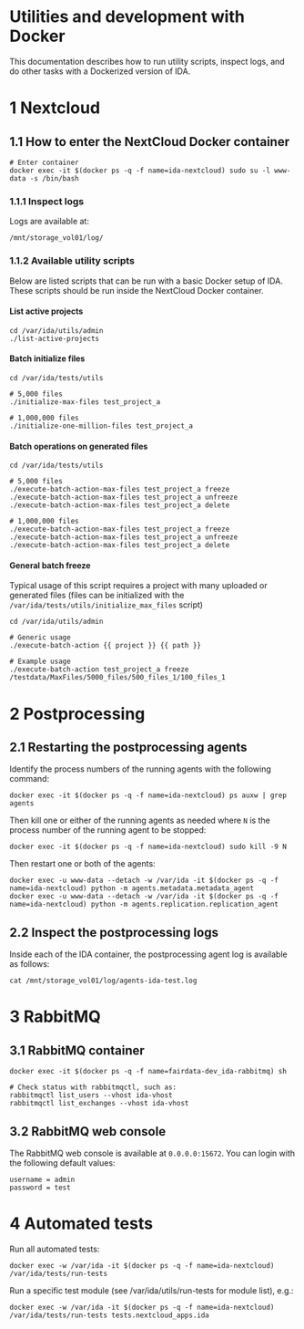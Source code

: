 

# Utilities and development with Docker

This documentation describes how to run utility scripts, inspect logs, and do other tasks with a Dockerized version of IDA.

# 1 Nextcloud

## 1.1 How to enter the NextCloud Docker container

```
# Enter container
docker exec -it $(docker ps -q -f name=ida-nextcloud) sudo su -l www-data -s /bin/bash
```

### 1.1.1 Inspect logs

Logs are available at:
```
/mnt/storage_vol01/log/
```

### 1.1.2 Available utility scripts

Below are listed scripts that can be run with a basic Docker setup of IDA. These scripts should be run inside the NextCloud Docker container.

#### List active projects

```
cd /var/ida/utils/admin
./list-active-projects
```

#### Batch initialize files

```
cd /var/ida/tests/utils

# 5,000 files
./initialize-max-files test_project_a

# 1,000,000 files
./initialize-one-million-files test_project_a
```

#### Batch operations on generated files
```
cd /var/ida/tests/utils

# 5,000 files
./execute-batch-action-max-files test_project_a freeze
./execute-batch-action-max-files test_project_a unfreeze
./execute-batch-action-max-files test_project_a delete

# 1,000,000 files
./execute-batch-action-max-files test_project_a freeze
./execute-batch-action-max-files test_project_a unfreeze
./execute-batch-action-max-files test_project_a delete
```

#### General batch freeze

Typical usage of this script requires a project with many uploaded or generated files (files can be initialized with the `/var/ida/tests/utils/initialize_max_files` script)

```
cd /var/ida/utils/admin

# Generic usage
./execute-batch-action {{ project }} {{ path }}

# Example usage
./execute-batch-action test_project_a freeze /testdata/MaxFiles/5000_files/500_files_1/100_files_1
```

# 2 Postprocessing

## 2.1 Restarting the postprocessing agents

Identify the process numbers of the running agents with the following command:

```
docker exec -it $(docker ps -q -f name=ida-nextcloud) ps auxw | grep agents
```

Then kill one or either of the running agents as needed where `N` is the process number of the running agent to be stopped:

```
docker exec -it $(docker ps -q -f name=ida-nextcloud) sudo kill -9 N
```

Then restart one or both of the agents:

```
docker exec -u www-data --detach -w /var/ida -it $(docker ps -q -f name=ida-nextcloud) python -m agents.metadata.metadata_agent
docker exec -u www-data --detach -w /var/ida -it $(docker ps -q -f name=ida-nextcloud) python -m agents.replication.replication_agent
```

## 2.2 Inspect the postprocessing logs

Inside each of the IDA container, the postprocessing agent log is available as follows:
```
cat /mnt/storage_vol01/log/agents-ida-test.log
```

# 3 RabbitMQ

## 3.1 RabbitMQ container

```
docker exec -it $(docker ps -q -f name=fairdata-dev_ida-rabbitmq) sh

# Check status with rabbitmqctl, such as:
rabbitmqctl list_users --vhost ida-vhost
rabbitmqctl list_exchanges --vhost ida-vhost
```

## 3.2 RabbitMQ web console

The RabbitMQ web console is available at `0.0.0.0:15672`. You can login with the following default values:

```
username = admin
password = test
```

# 4 Automated tests

Run all automated tests:

```
docker exec -w /var/ida -it $(docker ps -q -f name=ida-nextcloud) /var/ida/tests/run-tests
```

Run a specific test module (see /var/ida/utils/run-tests for module list), e.g.:

```
docker exec -w /var/ida -it $(docker ps -q -f name=ida-nextcloud) /var/ida/tests/run-tests tests.nextcloud_apps.ida
```
